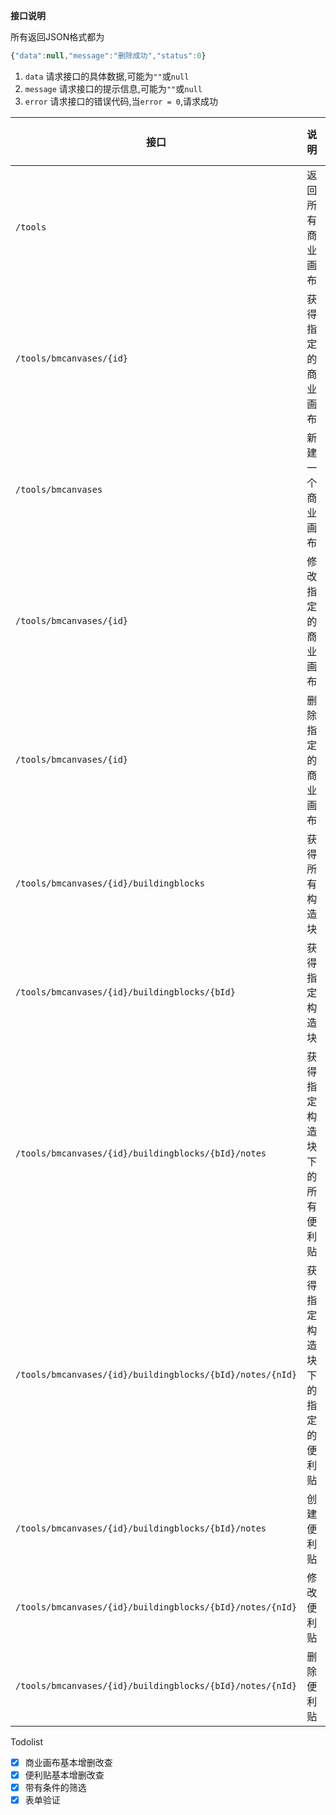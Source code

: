**接口说明**

所有返回JSON格式都为
```javascript
{"data":null,"message":"删除成功","status":0}
```
1. `data`    请求接口的具体数据,可能为`""`或`null`
2. `message` 请求接口的提示信息,可能为`""`或`null`
3. `error`   请求接口的错误代码,当`error = 0`,请求成功

接口|说明|请求类型|参数|返回data类型
---|----|-------|---|---
`/tools`     |返回所有商业画布      |`GET` |     |`array`
`/tools/bmcanvases/{id}`|获得指定的商业画布|`GET`|       |`object`
`/tools/bmcanvases`     |新建一个商业画布      |`POST`|`title`|`object`
`/tools/bmcanvases/{id}`|修改指定的商业画布|`PUT`| `title`|`object`
`/tools/bmcanvases/{id}`|删除指定的商业画布|`DELETE`|     |
`/tools/bmcanvases/{id}/buildingblocks`|获得所有构造块|`GET`|     |`array`
`/tools/bmcanvases/{id}/buildingblocks/{bId}`|获得指定构造块|`GET`|     |`object`
`/tools/bmcanvases/{id}/buildingblocks/{bId}/notes`|获得指定构造块下的所有便利贴|`GET`|     |`array`
`/tools/bmcanvases/{id}/buildingblocks/{bId}/notes/{nId}`|获得指定构造块下的指定的便利贴|`GET`|     |`object`
`/tools/bmcanvases/{id}/buildingblocks/{bId}/notes`|创建便利贴|`POST`|`content`,`color`|`object`
`/tools/bmcanvases/{id}/buildingblocks/{bId}/notes/{nId}`|修改便利贴|`PUT`|`content`,`color`|`object`
`/tools/bmcanvases/{id}/buildingblocks/{bId}/notes/{nId}`|删除便利贴|`DELETE`|     |`object`
Todolist
- [x] 商业画布基本增删改查
- [x] 便利贴基本增删改查
- [x] 带有条件的筛选
- [x] 表单验证